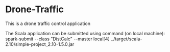 # Drone-Traffic
This is a drone traffic control application

The Scala application can be submitted using command (on local machine):
spark-submit --class "DistCalc" --master local[4] ../target/scala-2.10/simple-project_2.10-1.5.0.jar

